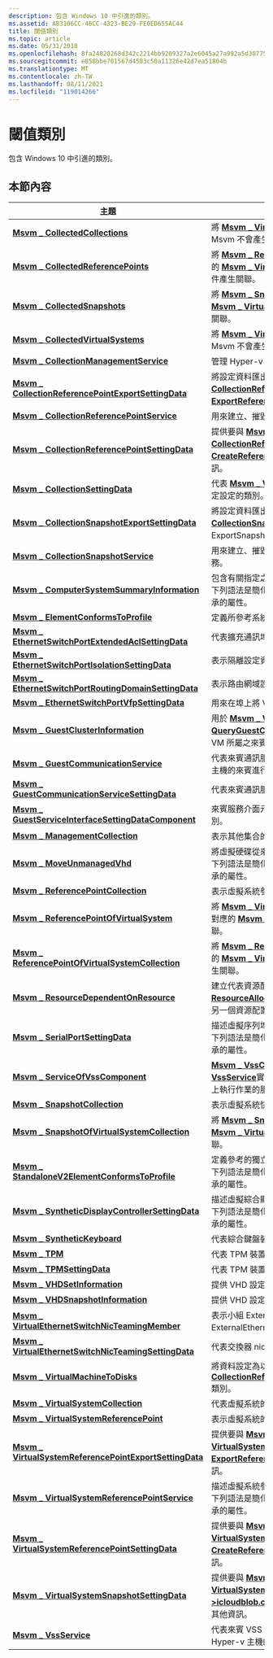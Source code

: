 ```yaml
---
description: 包含 Windows 10 中引進的類別。
ms.assetid: A83106CC-46CC-4323-BE29-FE0ED655AC44
title: 閾值類別
ms.topic: article
ms.date: 05/31/2018
ms.openlocfilehash: 8fa24820268d342c2214bb9209327a2e6045a27a992a5d307752a3d647c982fb
ms.sourcegitcommit: e858bbe701567d4583c50a11326e42d7ea51804b
ms.translationtype: MT
ms.contentlocale: zh-TW
ms.lasthandoff: 08/11/2021
ms.locfileid: "119014266"
---
```

# <a name="threshold-classes"></a>閾值類別

包含 Windows 10 中引進的類別。

## <a name="in-this-section"></a>本節內容



| 主題                                                                                                                      | 描述                                                                                                                                                                                                                                                                  |
|----------------------------------------------------------------------------------------------------------------------------|------------------------------------------------------------------------------------------------------------------------------------------------------------------------------------------------------------------------------------------------------------------------------|
| [**Msvm \_ CollectedCollections**](msvm-collectedcollections.md)<br/>                                                 | 將 [**Msvm \_ VirtualSystemCollection**](msvm-virtualsystemcollection.md)與包含的 Msvm 不會產生的物件產生關聯。 [**\_**](msvm-computersystem.md)<br/>                                                                                                |
| [**Msvm \_ CollectedReferencePoints**](msvm-collectedreferencepoints.md)<br/>                                         | 將 [**Msvm \_ ReferencePointCollection**](msvm-referencepointcollection.md) 與包含的 [**Msvm \_ VirtualSystemReferencePoint**](msvm-virtualsystemreferencepoint.md) 物件產生關聯。<br/>                                                                    |
| [**Msvm \_ CollectedSnapshots**](msvm-collectedsnapshots.md)<br/>                                                     | 將 [**Msvm \_ SnapshotCollection**](msvm-snapshotcollection.md) 與包含的 [**Msvm \_ VirtualSystemSettingData**](msvm-virtualsystemsettingdata.md) 物件產生關聯。<br/>                                                                                      |
| [**Msvm \_ CollectedVirtualSystems**](msvm-collectedvirtualsystems.md)<br/>                                           | 將 [**Msvm \_ VirtualSystemCollection**](msvm-virtualsystemcollection.md)與包含的 Msvm 不會產生的物件產生關聯。 [**\_**](msvm-computersystem.md)<br/>                                                                                                |
| [**Msvm \_ CollectionManagementService**](msvm-collectionmanagementservice.md)<br/>                                   | 管理 Hyper-v 主機上的集合。<br/>                                                                                                                                                                                                                      |
| [**Msvm \_ CollectionReferencePointExportSettingData**](msvm-collectionreferencepointexportsettingdata.md)<br/>       | 將設定資料匯出為傳入 [**Msvm \_ CollectionReferencePointService**](msvm-collectionreferencepointservice.md)類別的 [**ExportReferencePoint**](msvm-collectionreferencepointservice-exportreferencepoint.md)方法。<br/>                   |
| [**Msvm \_ CollectionReferencePointService**](msvm-collectionreferencepointservice.md)<br/>                           | 用來建立、摧毀和匯出參考點的服務 <br/>                                                                                                                                                                                                           |
| [**Msvm \_ CollectionReferencePointSettingData**](msvm-collectionreferencepointsettingdata.md)<br/>                   | 提供要與 [**Msvm \_ CollectionReferencePointService**](msvm-collectionreferencepointservice.md)類別的 [**CreateReferencePoint**](msvm-collectionreferencepointservice-createreferencepoint.md)方法搭配使用的其他資訊。<br/>          |
| [**Msvm \_ CollectionSettingData**](msvm-collectionsettingdata.md)<br/>                                               | 代表 [**Msvm \_ VirtualSystemCollection**](msvm-virtualsystemcollection.md)之已設定設定的類別。<br/>                                                                                                                                       |
| [**Msvm \_ CollectionSnapshotExportSettingData**](msvm-collectionsnapshotexportsettingdata.md)<br/>                   | 將設定資料匯出為傳入 [**Msvm \_ CollectionSnapshotService**](msvm-collectionsnapshotservice.md) 類別的 ExportSnapshot 方法。<br/>                                                                                                              |
| [**Msvm \_ CollectionSnapshotService**](msvm-collectionsnapshotservice.md)<br/>                                       | 用來建立、摧毀和匯出虛擬系統快照集集合的服務。<br/>                                                                                                                                                                                     |
| [**Msvm \_ ComputerSystemSummaryInformation**](msvm-computersystemsummaryinformation.md)<br/>                         | 包含有關指定之虛擬電腦系統的資訊摘要。<br/> 下列語法是簡化自 MOF 程式碼，且包含所有繼承的屬性。<br/>                                                                                   |
| [**Msvm \_ ElementConformsToProfile**](msvm-elementconformstoprofile.md)<br/>                                         | 定義所參考系統符合的已註冊設定檔。<br/>                                                                                                                                                                                          |
| [**Msvm \_ EthernetSwitchPortExtendedAclSettingData**](msvm-ethernetswitchportextendedaclsettingdata.md)<br/>         | 代表擴充通訊埠 ACL 設定。<br/>                                                                                                                                                                                                                        |
| [**Msvm \_ EthernetSwitchPortIsolationSettingData**](msvm-ethernetswitchportisolationsettingdata.md)<br/>             | 表示隔離設定資料。<br/>                                                                                                                                                                                                                            |
| [**Msvm \_ EthernetSwitchPortRoutingDomainSettingData**](msvm-ethernetswitchportroutingdomainsettingdata.md)<br/>     | 表示路由網域設定資料。<br/>                                                                                                                                                                                                                       |
| [**Msvm \_ EthernetSwitchPortVfpSettingData**](msvm-ethernetswitchportvfpsettingdata.md)<br/>                         | 用來在埠上將 VFP 設定為強制性。<br/>                                                                                                                                                                                                                            |
| [**Msvm \_ GuestClusterInformation**](msvm-guestclusterinformation.md)<br/>                                           | 用於 [**Msvm \_ VssService**](msvm-vssservice.md)類別中的 [**QueryGuestClusterInformation**](msvm-vssservice-queryguestclusterinformation.md)方法，以抓取 VM 所屬之來賓叢集的相關資訊。<br/>                               |
| [**Msvm \_ GuestCommunicationService**](msvm-guestcommunicationservice.md)<br/>                                       | 代表來賓通訊服務。 它是用來與來自 Hyper-v 主機的來賓進行通訊。<br/>                                                                                                                                                   |
| [**Msvm \_ GuestCommunicationServiceSettingData**](msvm-guestcommunicationservicesettingdata.md)<br/>                 | 代表來賓通訊服務的設定。<br/>                                                                                                                                                                                                       |
| [**Msvm \_ GuestServiceInterfaceSettingDataComponent**](msvm-guestserviceinterfacesettingdatacomponent.md)<br/>       | 來賓服務介面元件與來賓服務資源之間的關聯類別。<br/>                                                                                                                                                                     |
| [**Msvm \_ ManagementCollection**](msvm-managementcollection.md)<br/>                                                 | 表示其他集合的集合。<br/>                                                                                                                                                                                                                     |
| [**Msvm \_ MoveUnmanagedVhd**](msvm-moveunmanagedvhd.md)<br/>                                                         | 將虛擬硬碟從來源移到目的地路徑。<br/> 下列語法是簡化自 MOF 程式碼，且包含所有繼承的屬性。<br/>                                                                                            |
| [**Msvm \_ ReferencePointCollection**](msvm-referencepointcollection.md)<br/>                                         | 表示虛擬系統參考點的集合。<br/>                                                                                                                                                                                                       |
| [**Msvm \_ ReferencePointOfVirtualSystem**](msvm-referencepointofvirtualsystem.md)<br/>                               | 將 [**Msvm \_ VirtualSystemReferencePoint**](msvm-virtualsystemreferencepoint.md) 與對應的 [**Msvm \_ VirtualSystem**](msvm-virtualsystemresourcecomponent.md) 物件產生關聯。<br/>                                                                     |
| [**Msvm \_ ReferencePointOfVirtualSystemCollection**](msvm-referencepointofvirtualsystemcollection.md)<br/>           | 將 [**Msvm \_ ReferencePointCollection**](msvm-referencepointcollection.md) 與對應的 [**Msvm \_ VirtualSystemCollection**](msvm-virtualsystemcollection.md) 物件產生關聯。<br/>                                                                        |
| [**Msvm \_ ResourceDependentOnResource**](msvm-resourcedependentonresource.md)<br/>                                   | 建立代表資源配置的 [**CIM \_ ResourceAllocationSettingData**](cim-resourceallocationsettingdata.md) 實例取決於另一個資源配置。<br/>                                                                            |
| [**Msvm \_ SerialPortSettingData**](msvm-serialportsettingdata.md)<br/>                                               | 描述虛擬序列埠的設定資料。<br/> 下列語法是簡化自 MOF 程式碼，且包含所有繼承的屬性。<br/>                                                                                                          |
| [**Msvm \_ ServiceOfVssComponent**](msvm-serviceofvsscomponent.md)<br/>                                               | [**Msvm \_ VssComponent**](msvm-vsscomponent.md)實例和 [**Msvm \_ VssService**](msvm-vssservice.md)實例之間的關聯，代表在 VSS 元件上執行作業的服務。<br/>                                    |
| [**Msvm \_ SnapshotCollection**](msvm-snapshotcollection.md)<br/>                                                     | 表示虛擬系統快照集的集合。<br/>                                                                                                                                                                                                              |
| [**Msvm \_ SnapshotOfVirtualSystemCollection**](msvm-snapshotofvirtualsystemcollection.md)<br/>                       | 將 [**Msvm \_ SnapshotCollection**](msvm-snapshotcollection.md) 與對應的 [**Msvm \_ VirtualSystemCollection**](msvm-virtualsystemcollection.md) 物件產生關聯。<br/>                                                                                    |
| [**Msvm \_ StandaloneV2ElementConformsToProfile**](msvm-standalonev2elementconformstoprofile.md)<br/>                 | 定義參考的獨立系統所符合的已註冊設定檔。<br/> 下列語法是簡化自 MOF 程式碼，且包含所有繼承的屬性。<br/>                                                                            |
| [**Msvm \_ SyntheticDisplayControllerSettingData**](msvm-syntheticdisplaycontrollersettingdata.md)<br/>               | 描述虛擬綜合顯示控制器的設定資料。<br/> 下列語法是簡化自 MOF 程式碼，且包含所有繼承的屬性。<br/>                                                                                         |
| [**Msvm \_ SyntheticKeyboard**](msvm-synthetickeyboard.md)<br/>                                                       | 代表綜合鍵盤裝置。<br/>                                                                                                                                                                                                                           |
| [**Msvm \_ TPM**](msvm-tpm.md)<br/>                                                                                   | 代表 TPM 裝置的狀態。<br/>                                                                                                                                                                                                                           |
| [**Msvm \_ TPMSettingData**](msvm-tpmsettingdata.md)<br/>                                                             | 代表 TPM 裝置設定的狀態。<br/>                                                                                                                                                                                                                |
| [**Msvm \_ VHDSetInformation**](msvm-vhdsetinformation.md)<br/>                                                       | 提供 VHD 設定檔案的相關資訊。<br/>                                                                                                                                                                                                                        |
| [**Msvm \_ VHDSnapshotInformation**](msvm-vhdsnapshotinformation.md)<br/>                                             | 提供 VHD 設定檔案中快照集的相關資訊 <br/>                                                                                                                                                                                                      |
| [**Msvm \_ VirtualEthernetSwitchNicTeamingMember**](msvm-virtualethernetswitchnicteamingmember.md)<br/>               | 表示小組 ExternalEthernetPort 與成員 ExternalEthernetPort 之間的關聯。<br/>                                                                                                                                                                 |
| [**Msvm \_ VirtualEthernetSwitchNicTeamingSettingData**](msvm-virtualethernetswitchnicteamingsettingdata.md)<br/>     | 代表交換器 nic 小組設定。<br/>                                                                                                                                                                                                                       |
| [**Msvm \_ VirtualMachineToDisks**](msvm-virtualmachinetodisks.md)<br/>                                               | 將資料設定為以陣列形式傳遞至 [**Msvm \_ CollectionReferencePointExportSettingData**](msvm-collectionreferencepointexportsettingdata.md) 類別。<br/>                                                                                                     |
| [**Msvm \_ VirtualSystemCollection**](msvm-virtualsystemcollection.md)<br/>                                           | 代表虛擬系統的集合。<br/>                                                                                                                                                                                                                       |
| [**Msvm \_ VirtualSystemReferencePoint**](msvm-virtualsystemreferencepoint.md)<br/>                                   | 表示虛擬系統的參考點。<br/>                                                                                                                                                                                                                |
| [**Msvm \_ VirtualSystemReferencePointExportSettingData**](msvm-virtualsystemreferencepointexportsettingdata.md)<br/> | 提供要與 [**Msvm \_ VirtualSystemReferencePointService**](msvm-virtualsystemreferencepointservice.md)類別的 [**ExportReferencePoint**](msvm-virtualsystemreferencepointservice-exportreferencepoint.md)方法搭配使用的其他資訊。<br/> |
| [**Msvm \_ VirtualSystemReferencePointService**](msvm-virtualsystemreferencepointservice.md)<br/>                     | 描述虛擬系統參考點服務。<br/> 下列語法是簡化自 MOF 程式碼，且包含所有繼承的屬性。<br/>                                                                                                            |
| [**Msvm \_ VirtualSystemReferencePointSettingData**](msvm-virtualsystemreferencepointsettingdata.md)<br/>             | 提供要與 [**Msvm \_ VirtualSystemReferencePointService**](msvm-virtualsystemreferencepointservice.md)類別的 [**CreateReferencePoint**](msvm-virtualsystemreferencepointservice-createreferencepoint.md)方法搭配使用的其他資訊。<br/> |
| [**Msvm \_ VirtualSystemSnapshotSettingData**](msvm-virtualsystemsnapshotsettingdata.md)<br/>                         | 提供要與 [**Msvm \_ VirtualSystemSnapshotService**](msvm-virtualsystemsnapshotservice.md)類別的 [**>icloudblob.createsnapshot**](cim-virtualsystemsnapshotservice-createsnapshot.md)方法搭配使用的其他資訊。<br/>                                |
| [**Msvm \_ VssService**](msvm-vssservice.md)<br/>                                                                     | 代表來賓 VSS 服務。 它是用來查詢來自 Hyper-v 主機的來賓叢集資訊。<br/>                                                                                                                                                        |



 

 

 




